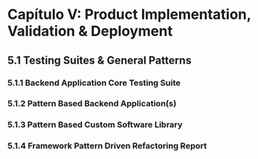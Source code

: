 # Capítulo V: Product Implementation, Validation & Deployment

## 5.1 Testing Suites & General Patterns

### 5.1.1 Backend Application Core Testing Suite

### 5.1.2 Pattern Based Backend Application(s)

### 5.1.3 Pattern Based Custom Software Library

### 5.1.4 Framework Pattern Driven Refactoring Report